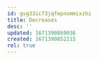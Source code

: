 ```yaml
---
id: gvg33ic73jqfepnxmmixzhi
title: Decreases
desc: ''
updated: 1671390869036
created: 1671390852215
rel: true
---
```

